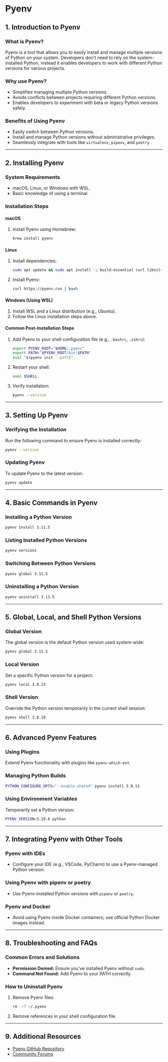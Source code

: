 # Pyenv

## **1. Introduction to Pyenv**

### **What is Pyenv?**

Pyenv is a tool that allows you to easily install and manage multiple versions of Python on your system. Developers don't need to rely on the system-installed Python, instead it enables developers to work with different Python versions for various projects.

### **Why use Pyenv?**

- Simplifies managing multiple Python versions.
- Avoids conflicts between projects requiring different Python versions.
- Enables developers to experiment with beta or legacy Python versions safely.

### **Benefits of Using Pyenv**

- Easily switch between Python versions.
- Install and manage Python versions without administrative privileges.
- Seamlessly integrate with tools like `virtualenv`, `pipenv`, and `poetry` .

---

## **2. Installing Pyenv**

### **System Requirements**

- macOS, Linux, or Windows with WSL.
- Basic knowledge of using a terminal.

### **Installation Steps**

#### **macOS**

1. Install Pyenv using Homebrew:
   ```bash
   brew install pyenv
   ```

#### **Linux**

1. Install dependencies:
   ```bash
   sudo apt update && sudo apt install -y build-essential curl libssl-dev zlib1g-dev libbz2-dev libreadline-dev libsqlite3-dev wget llvm libncurses5-dev libncursesw5-dev xz-utils tk-dev libffi-dev liblzma-dev python-openssl git
   ```
2. Install Pyenv:
   ```bash
   curl https://pyenv.run | bash
   ```

#### **Windows (Using WSL)**

1. Install WSL and a Linux distribution (e.g., Ubuntu).
2. Follow the Linux installation steps above.

#### **Common Post-Installation Steps**

1. Add Pyenv to your shell configuration file (e.g., `.bashrc`, `.zshrc`):
   ```bash
   export PYENV_ROOT="$HOME/.pyenv"
   export PATH="$PYENV_ROOT/bin:$PATH"
   eval "$(pyenv init --path)"
   ```
2. Restart your shell:
   ```bash
   exec $SHELL
   ```
3. Verify installation:
   ```bash
   pyenv --version
   ```

---

## **3. Setting Up Pyenv**

### **Verifying the Installation**

Run the following command to ensure Pyenv is installed correctly:

```bash
pyenv --version
```

### **Updating Pyenv**

To update Pyenv to the latest version:

```bash
pyenv update
```

---

## **4. Basic Commands in Pyenv**

### **Installing a Python Version**

```bash
pyenv install 3.11.5
```

### **Listing Installed Python Versions**

```bash
pyenv versions
```

### **Switching Between Python Versions**

```bash
pyenv global 3.11.5
```

### **Uninstalling a Python Version**

```bash
pyenv uninstall 3.11.5
```

---

## **5. Global, Local, and Shell Python Versions**

### **Global Version**

The global version is the default Python version used system-wide:

```bash
pyenv global 3.11.5
```

### **Local Version**

Set a specific Python version for a project:

```bash
pyenv local 3.9.13
```

### **Shell Version**

Override the Python version temporarily in the current shell session:

```bash
pyenv shell 3.8.10
```

---

## **6. Advanced Pyenv Features**

### **Using Plugins**

Extend Pyenv functionality with plugins like `pyenv-which-ext`.

### **Managing Python Builds**

```bash
PYTHON_CONFIGURE_OPTS="--enable-shared" pyenv install 3.9.13
```

### **Using Environment Variables**

Temporarily set a Python version:

```bash
PYENV_VERSION=3.10.6 python
```

---

## **7. Integrating Pyenv with Other Tools**

### **Pyenv with IDEs**

- Configure your IDE (e.g., VSCode, PyCharm) to use a Pyenv-managed Python version.

### **Using Pyenv with pipenv or poetry**

- Use Pyenv-installed Python versions with `pipenv` or `poetry`.

### **Pyenv and Docker**

- Avoid using Pyenv inside Docker containers; use official Python Docker images instead.

---

## **8. Troubleshooting and FAQs**

### **Common Errors and Solutions**

- **Permission Denied:** Ensure you’ve installed Pyenv without `sudo`.
- **Command Not Found:** Add Pyenv to your PATH correctly.

### **How to Uninstall Pyenv**

1. Remove Pyenv files:
   ```bash
   rm -rf ~/.pyenv
   ```
2. Remove references in your shell configuration file.

---

## **9. Additional Resources**

- [Pyenv GitHub Repository](https://github.com/pyenv/pyenv)
- [Community Forums](https://github.com/pyenv/pyenv/issues)
